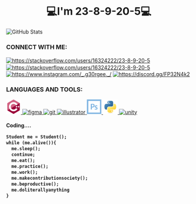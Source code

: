 <h1 align="center">💻I'm 23-8-9-20-5💻</h1>


![GitHub Stats](https://github-readme-stats.vercel.app/api?username=23-8-9-20-5&theme=midnight-purple)

<h3 align="left">CONNECT WITH ME:</h3>
<p align="left">
<a href="https://stackoverflow.com/users/16324222/23-8-9-20-5" target="blank"><img align="center" src="https://raw.githubusercontent.com/rahuldkjain/github-profile-readme-generator/master/src/images/icons/Social/stack-overflow.svg" alt="https://stackoverflow.com/users/16324222/23-8-9-20-5" height="30" width="40" /></a>
<a href="https://stackoverflow.com/users/16324222/23-8-9-20-5" target="blank"><img align="center" src="https://raw.githubusercontent.com/rahuldkjain/github-profile-readme-generator/master/src/images/icons/Social/stack-overflow.svg" alt="https://stackoverflow.com/users/16324222/23-8-9-20-5" height="30" width="40" /></a>
<a href="https://instagram.com/_.g30rgee._" target="blank"><img align="center" src="https://raw.githubusercontent.com/rahuldkjain/github-profile-readme-generator/master/src/images/icons/Social/instagram.svg" alt="https://www.instagram.com/_.g30rgee._/" height="30" width="40" /></a>
<a href="https://discord.gg/https://discord.gg/FP32N4k2" target="blank"><img align="center" src="https://raw.githubusercontent.com/rahuldkjain/github-profile-readme-generator/master/src/images/icons/Social/discord.svg" alt="https://discord.gg/FP32N4k2" height="30" width="40" /></a>
</p>

<h3 align="left">LANGUAGES AND TOOLS:</h3>
<p align="left"> <a href="https://www.w3schools.com/cpp/" target="_blank" rel="noreferrer"> <img src="https://raw.githubusercontent.com/devicons/devicon/master/icons/cplusplus/cplusplus-original.svg" alt="cplusplus" width="40" height="40"/> </a> <a href="https://www.figma.com/" target="_blank" rel="noreferrer"> <img src="https://www.vectorlogo.zone/logos/figma/figma-icon.svg" alt="figma" width="40" height="40"/> </a> <a href="https://git-scm.com/" target="_blank" rel="noreferrer"> <img src="https://www.vectorlogo.zone/logos/git-scm/git-scm-icon.svg" alt="git" width="40" height="40"/> </a> <a href="https://www.adobe.com/in/products/illustrator.html" target="_blank" rel="noreferrer"> <img src="https://www.vectorlogo.zone/logos/adobe_illustrator/adobe_illustrator-icon.svg" alt="illustrator" width="40" height="40"/> </a> <a href="https://www.photoshop.com/en" target="_blank" rel="noreferrer"> <img src="https://raw.githubusercontent.com/devicons/devicon/master/icons/photoshop/photoshop-line.svg" alt="photoshop" width="40" height="40"/> </a> <a href="https://www.python.org" target="_blank" rel="noreferrer"> <img src="https://raw.githubusercontent.com/devicons/devicon/master/icons/python/python-original.svg" alt="python" width="40" height="40"/> </a> <a href="https://unity.com/" target="_blank" rel="noreferrer"> <img src="https://www.vectorlogo.zone/logos/unity3d/unity3d-icon.svg" alt="unity" width="40" height="40"/> </a> </p>

<h4 align="left" backgroundcolor="blue"> Coding....
  
  
    Student me = Student();
    while (me.alive()){
      me.sleep();
      continue;
      me.eat();
      me.practice();
      me.work();
      me.makecontributionsociety();
      me.beproductive();
      me.doliterallyanything
    } 





